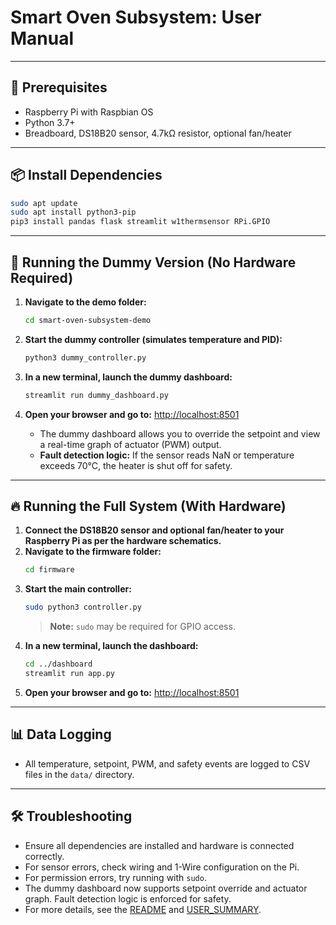 # Smart Oven Subsystem: User Manual

---

## 🔧 Prerequisites

- Raspberry Pi with Raspbian OS
- Python 3.7+
- Breadboard, DS18B20 sensor, 4.7kΩ resistor, optional fan/heater

---

## 📦 Install Dependencies

```bash
sudo apt update
sudo apt install python3-pip
pip3 install pandas flask streamlit w1thermsensor RPi.GPIO
```

---

## 🚀 Running the Dummy Version (No Hardware Required)

1. **Navigate to the demo folder:**
   ```bash
   cd smart-oven-subsystem-demo
   ```
2. **Start the dummy controller (simulates temperature and PID):**
   ```bash
   python3 dummy_controller.py
   ```
3. **In a new terminal, launch the dummy dashboard:**
   ```bash
   streamlit run dummy_dashboard.py
   ```
4. **Open your browser and go to:**
   [http://localhost:8501](http://localhost:8501)

   - The dummy dashboard allows you to override the setpoint and view a real-time graph of actuator (PWM) output.
   - **Fault detection logic:** If the sensor reads NaN or temperature exceeds 70°C, the heater is shut off for safety.

---

## 🔥 Running the Full System (With Hardware)

1. **Connect the DS18B20 sensor and optional fan/heater to your Raspberry Pi as per the hardware schematics.**
2. **Navigate to the firmware folder:**
   ```bash
   cd firmware
   ```
3. **Start the main controller:**
   ```bash
   sudo python3 controller.py
   ```
   > **Note:** `sudo` may be required for GPIO access.
4. **In a new terminal, launch the dashboard:**
   ```bash
   cd ../dashboard
   streamlit run app.py
   ```
5. **Open your browser and go to:**
   [http://localhost:8501](http://localhost:8501)

---

## 📊 Data Logging
- All temperature, setpoint, PWM, and safety events are logged to CSV files in the `data/` directory.

---

## 🛠 Troubleshooting
- Ensure all dependencies are installed and hardware is connected correctly.
- For sensor errors, check wiring and 1-Wire configuration on the Pi.
- For permission errors, try running with `sudo`.
- The dummy dashboard now supports setpoint override and actuator graph. Fault detection logic is enforced for safety.
- For more details, see the [README](README.md) and [USER_SUMMARY](USER_SUMMARY.md). 